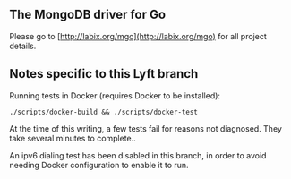 The MongoDB driver for Go
-------------------------

Please go to [http://labix.org/mgo](http://labix.org/mgo) for all project details.

Notes specific to this Lyft branch
----------------------------------

Running tests in Docker (requires Docker to be installed):

```
./scripts/docker-build && ./scripts/docker-test
```

At the time of this writing, a few tests fail for reasons not
diagnosed. They take several minutes to complete..

An ipv6 dialing test has been disabled in this branch, in order to
avoid needing Docker configuration to enable it to run.
